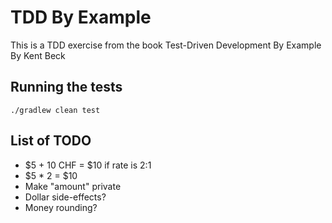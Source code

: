 # TDD By Example

This is a TDD exercise from the book Test-Driven Development By Example By Kent Beck

## Running the tests

```shell
./gradlew clean test
```

## List of TODO

- $5 + 10 CHF = $10 if rate is 2:1
- $5 * 2 = $10
- Make "amount" private
- Dollar side-effects?
- Money rounding?
